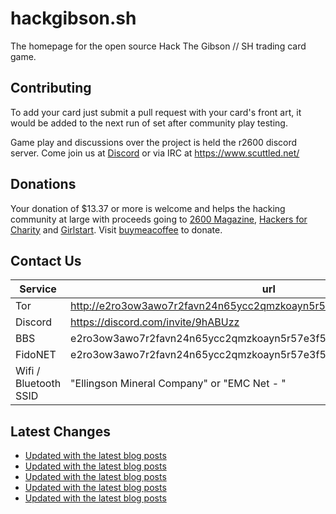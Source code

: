 # hackgibson.sh
The homepage for the open source Hack The Gibson // SH trading card game.


## Contributing

To add your card just submit a pull request with your card's front art, it would be added to the next run of set after community play testing.

Game play and discussions over the project is held the r2600 discord server. Come join us at [Discord](https://discord.com/invite/9hABUzz) or via IRC at https://www.scuttled.net/


## Donations

Your donation of $13.37 or more is welcome and helps the hacking community at large with proceeds going to [2600 Magazine](https://2600.com/), [Hackers for Charity](https://hackersforcharity.org) and [Girlstart](https://girlstart.org).  Visit [buymeacoffee](https://www.buymeacoffee.com/hackgibson.sh) to donate.


## Contact Us

Service | url
-|-
Tor | http://e2ro3ow3awo7r2favn24n65ycc2qmzkoayn5r57e3f56nvjwdcgg32ad.onion
Discord | https://discord.com/invite/9hABUzz
BBS | e2ro3ow3awo7r2favn24n65ycc2qmzkoayn5r57e3f56nvjwdcgg32ad.onion:23
FidoNET | e2ro3ow3awo7r2favn24n65ycc2qmzkoayn5r57e3f56nvjwdcgg32ad.onion:24554
Wifi / Bluetooth SSID | "Ellingson Mineral Company" or "EMC Net - <fidonet address>"

## Latest Changes
<!-- BLOG-POST-LIST:START -->
- [Updated with the latest blog posts](https://github.com/DFW2600/hackgibson.sh/commit/18a4e1f049a152479516b589bb609d601494d389)
- [Updated with the latest blog posts](https://github.com/DFW2600/hackgibson.sh/commit/24b7c0e6eac56988a6b4664360719c3bb68d70dc)
- [Updated with the latest blog posts](https://github.com/DFW2600/hackgibson.sh/commit/d76ac7abf425332d4d157bcee34fce1fb48e0668)
- [Updated with the latest blog posts](https://github.com/DFW2600/hackgibson.sh/commit/74baac1bc97a53a88558b11bbc8f2b7288a79d07)
- [Updated with the latest blog posts](https://github.com/DFW2600/hackgibson.sh/commit/9ef2a3e88b489c29c081b5e4e9e3526d3646df22)
<!-- BLOG-POST-LIST:END -->
